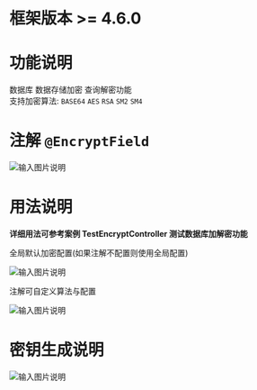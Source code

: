 # 框架版本 >= 4.6.0
# 功能说明

数据库 数据存储加密 查询解密功能<br>
支持加密算法: `BASE64` `AES` `RSA` `SM2` `SM4`

# 注解 `@EncryptField`

![输入图片说明](https://foruda.gitee.com/images/1675577493013639395/cd920f15_1766278.png "屏幕截图")

# 用法说明

**详细用法可参考案例 TestEncryptController 测试数据库加解密功能**

全局默认加密配置(如果注解不配置则使用全局配置)

![输入图片说明](https://foruda.gitee.com/images/1675577674063566357/dee94786_1766278.png "屏幕截图")

注解可自定义算法与配置

![输入图片说明](https://foruda.gitee.com/images/1675577725117970708/7ee7a833_1766278.png "屏幕截图")

# 密钥生成说明

![输入图片说明](https://foruda.gitee.com/images/1675577852271308699/9b30258e_1766278.png "屏幕截图")

